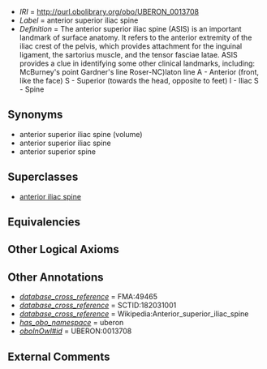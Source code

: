  * *IRI* = http://purl.obolibrary.org/obo/UBERON_0013708
 * *Label* = anterior superior iliac spine
 * *Definition* = The anterior superior iliac spine (ASIS) is an important landmark of surface anatomy. It refers to the anterior extremity of the iliac crest of the pelvis, which provides attachment for the inguinal ligament, the sartorius muscle, and the tensor fasciae latae. ASIS provides a clue in identifying some other clinical landmarks, including: McBurney's point Gardner's line Roser-NC)laton line A - Anterior (front, like the face) S - Superior (towards the head, opposite to feet) I - Iliac S - Spine

## Synonyms

 * anterior superior iliac spine (volume)
 * anterior superior iliac spine
 * anterior superior spine

## Superclasses

 * [anterior iliac spine](../../UBERON/12/UBERON_0013712.md)

## Equivalencies


## Other Logical Axioms


## Other Annotations

 * *[database_cross_reference](../../ef/oboInOwl#hasDbXref.md)* = FMA:49465
 * *[database_cross_reference](../../ef/oboInOwl#hasDbXref.md)* = SCTID:182031001
 * *[database_cross_reference](../../ef/oboInOwl#hasDbXref.md)* = Wikipedia:Anterior_superior_iliac_spine
 * *[has_obo_namespace](../../ce/oboInOwl#hasOBONamespace.md)* = uberon
 * *[oboInOwl#id](../../id/oboInOwl#id.md)* = UBERON:0013708

## External Comments

